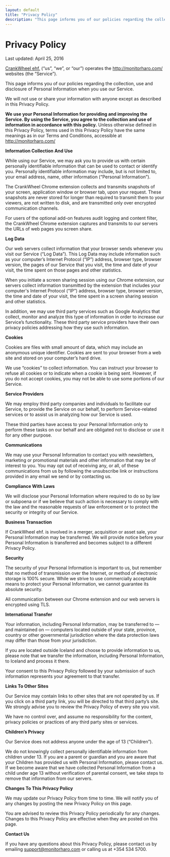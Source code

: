 ```yaml
---
layout: default
title: "Privacy Policy"
description: "This page informs you of our policies regarding the collection, use and disclosure of Personal Information when you use our Service."
---
```


# Privacy Policy
Last updated: April 25, 2016

<a href="http://crankwheel.com/">CrankWheel ehf.</a> (&#8220;us&#8221;, &#8220;we&#8221;, or &#8220;our&#8221;) operates the http://monitorharo.com/ websites (the &#8220;Service&#8221;).

This page informs you of our policies regarding the collection, use and disclosure of Personal Information when you use our Service.

We will not use or share your information with anyone except as described in this Privacy Policy.

**We use your Personal Information for providing and improving the Service. By using the Service, you agree to the collection and use of information in accordance with this policy.** Unless otherwise defined in this Privacy Policy, terms used in this Privacy Policy have the same meanings as in our Terms and Conditions, accessible at http://monitorharo.com/

**Information Collection And Use**

While using our Service, we may ask you to provide us with certain personally identifiable information that can be used to contact or identify you. Personally identifiable information may include, but is not limited to, your email address, name, other information (&#8220;Personal Information&#8221;).

The CrankWheel Chrome extension collects and transmits snapshots of your screen, application window or browser tab, upon your request. These snapshots are never stored for longer than required to transmit them to your viewers, are not written to disk, and are transmitted only over encrypted communication channels.

For users of the optional add-on features audit logging and content filter, the CrankWheel Chrome extension captures and transmits to our servers the URLs of web pages you screen share.

**Log Data**

Our web servers collect information that your browser sends whenever you visit our Service (&#8220;Log Data&#8221;). This Log Data may include information such as your computer&#8217;s Internet Protocol (&#8220;IP&#8221;) address, browser type, browser version, the pages of our Service that you visit, the time and date of your visit, the time spent on those pages and other statistics.

When you initiate a screen sharing session using our Chrome extension, our servers collect information transmitted by the extension that includes your computer's Internet Protocol (&#8220;IP&#8221;) address, browser type, browser version, the time and date of your visit, the time spent in a screen sharing session and other statistics.

In addition, we may use third party services such as Google Analytics that collect, monitor and analyze this type of information in order to increase our Service&#8217;s functionality. These third party service providers have their own privacy policies addressing how they use such information.

**Cookies**

Cookies are files with small amount of data, which may include an anonymous unique identifier. Cookies are sent to your browser from a web site and stored on your computer&#8217;s hard drive.

We use &#8220;cookies&#8221; to collect information. You can instruct your browser to refuse all cookies or to indicate when a cookie is being sent. However, if you do not accept cookies, you may not be able to use some portions of our Service.

**Service Providers**

We may employ third party companies and individuals to facilitate our Service, to provide the Service on our behalf, to perform Service-related services or to assist us in analyzing how our Service is used.

These third parties have access to your Personal Information only to perform these tasks on our behalf and are obligated not to disclose or use it for any other purpose.

**Communications**

We may use your Personal Information to contact you with newsletters, marketing or promotional materials and other information that may be of interest to you. You may opt out of receiving any, or all, of these communications from us by following the unsubscribe link or instructions provided in any email we send or by contacting us.

**Compliance With Laws**

We will disclose your Personal Information where required to do so by law or subpoena or if we believe that such action is necessary to comply with the law and the reasonable requests of law enforcement or to protect the security or integrity of our Service.

**Business Transaction**

If CrankWheel ehf. is involved in a merger, acquisition or asset sale, your Personal Information may be transferred. We will provide notice before your Personal Information is transferred and becomes subject to a different Privacy Policy.

**Security**

The security of your Personal Information is important to us, but remember that no method of transmission over the Internet, or method of electronic storage is 100% secure. While we strive to use commercially acceptable means to protect your Personal Information, we cannot guarantee its absolute security.

All communication between our Chrome extension and our web servers is encrypted using TLS.

**International Transfer**

Your information, including Personal Information, may be transferred to — and maintained on — computers located outside of your state, province, country or other governmental jurisdiction where the data protection laws may differ than those from your jurisdiction.

If you are located outside Iceland and choose to provide information to us, please note that we transfer the information, including Personal Information, to Iceland and process it there.

Your consent to this Privacy Policy followed by your submission of such information represents your agreement to that transfer.

**Links To Other Sites**

Our Service may contain links to other sites that are not operated by us. If you click on a third party link, you will be directed to that third party&#8217;s site. We strongly advise you to review the Privacy Policy of every site you visit.

We have no control over, and assume no responsibility for the content, privacy policies or practices of any third party sites or services.

**Children&#8217;s Privacy**

Our Service does not address anyone under the age of 13 (&#8220;Children&#8221;).

We do not knowingly collect personally identifiable information from children under 13. If you are a parent or guardian and you are aware that your Children has provided us with Personal Information, please contact us. If we become aware that we have collected Personal Information from a child under age 13 without verification of parental consent, we take steps to remove that information from our servers.

**Changes To This Privacy Policy**

We may update our Privacy Policy from time to time. We will notify you of any changes by posting the new Privacy Policy on this page.

You are advised to review this Privacy Policy periodically for any changes. Changes to this Privacy Policy are effective when they are posted on this page.

**Contact Us**

If you have any questions about this Privacy Policy, please contact us by emailing [support@monitorharo.com](mailto:support@monitorharo.com) or calling us at +354 534 5700.
